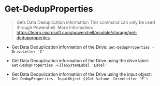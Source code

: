 # Get-DedupProperties

> Gets Data Deduplication information
> This command can only be used through Powershell.
> More Information: <https://learn.microsoft.com/powershell/module/storage/get-dedupproperties>.

- Get Data Deduplication information of the Drive:
`Get-DedupProperties -DriveLetter 'C'`

- Get Data Deduplication information of the Drive using the drive label:
`Get-DedupProperties -FileSystemLabel 'Label'`

- Get Data Dedpulication information of the Drive using the input object:
`Get-DedupProperties -InputObject $(Get-Volume -DriveLetter 'E')`

